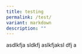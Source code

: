 ```yaml
---
title: testing
permalink: /test/
variant: markdown
description: ""
---
```

asdlkfja sldkfj aslkfjaksl dfj a
